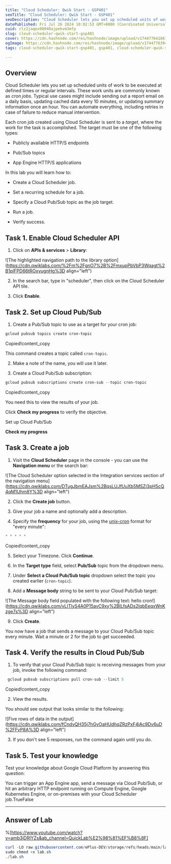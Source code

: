 ```yaml
---
title: "Cloud Scheduler: Qwik Start - GSP401"
seoTitle: "Cloud Scheduler: Qwik Start - GSP401"
seoDescription: "Cloud Scheduler lets you set up scheduled units of work to be executed at defined times or regular intervals. These work units are commonly known as cron jo"
datePublished: Fri Jul 26 2024 10:02:53 GMT+0000 (Coordinated Universal Time)
cuid: clz2jaqex00040ajpekvm3mfp
slug: cloud-scheduler-qwik-start-gsp401
cover: https://cdn.hashnode.com/res/hashnode/image/upload/v1744776418676/4135121e-da44-405e-8eca-122a6dd471da.png
ogImage: https://cdn.hashnode.com/res/hashnode/image/upload/v1744776394872/33ce2b30-caed-48b6-b343-be8a81696f67.png
tags: cloud-scheduler-qwik-start-gsp401, gsp401, cloud-scheduler-qwik-start

---
```


## **Overview**

Cloud Scheduler lets you set up scheduled units of work to be executed at defined times or regular intervals. These work units are commonly known as *cron jobs*. Typical use cases might include sending out a report email on a daily basis, updating cached data every 10 minutes, or updating summary information once an hour. You can automate everything, including retries in case of failure to reduce manual intervention.

Each cron job created using Cloud Scheduler is sent to a *target*, where the work for the task is accomplished. The target must be one of the following types:

* Publicly available HTTP/S endpoints
    
* Pub/Sub topics
    
* App Engine HTTP/S applications
    

In this lab you will learn how to:

* Create a Cloud Scheduler job.
    
* Set a recurring schedule for a job.
    
* Specify a Cloud Pub/Sub topic as the job target.
    
* Run a job.
    
* Verify success.
    

## **Task 1. Enable Cloud Scheduler API**

1. Click on **APIs & services** &gt; **Library**:
    

![The highlighted navigation path to the library option](https://cdn.qwiklabs.com/%2Fm%2FgnO7%2B%2FmxupPbVbP3Wqagt%2B1plFPD66tROxyugnHg%3D align="left")

2. In the search bar, type in "scheduler", then click on the Cloud Scheduler API tile.
    
3. Click **Enable**.
    

## **Task 2. Set up Cloud Pub/Sub**

1. Create a Pub/Sub topic to use as a target for your cron job:
    

```powershell
gcloud pubsub topics create cron-topic
```

Copied!content\_copy

This command creates a topic called `cron-topic`.

2. Make a note of the name, you will use it later.
    
3. Create a Cloud Pub/Sub subscription:
    

```powershell
gcloud pubsub subscriptions create cron-sub --topic cron-topic
```

Copied!content\_copy

You need this to view the results of your job.

Click **Check my progress** to verify the objective.

Set up Cloud Pub/Sub

**Check my progress**

## **Task 3. Create a job**

1. Visit the **Cloud Scheduler** page in the console - you can use the **Navigation menu** or the search bar:
    

![The Cloud Scheduler option selected in the Integration services section of the navigation menu](https://cdn.qwiklabs.com/DTugJbmEAJsm%2BqsLUJfUuXb5MSZj3pH5cQ4qM1Uhm8Y%3D align="left")

2. Click the **Create job** button.
    
3. Give your job a name and optionally add a description.
    
4. Specify the **frequency** for your job, using the [unix-cron](http://man7.org/linux/man-pages/man5/crontab.5.html) format for "every minute":
    

```powershell
* * * * *
```

Copied!content\_copy

5. Select your Timezone. Click **Continue**.
    
6. In the **Target type** field, select **Pub/Sub** topic from the dropdown menu.
    
7. Under **Select a Cloud Pub/Sub topic** dropdown select the topic you created earlier (`cron-topic`).
    
8. Add a **Message body** string to be sent to your Cloud Pub/Sub target:
    

![The Message body field populated with the following text: hello cron!](https://cdn.qwiklabs.com/vLITlyS4A0P15avC9xy%2BILfsADs2IqbEeqxWnKzge7s%3D align="left")

9. Click **Create**.
    

You now have a job that sends a message to your Cloud Pub/Sub topic every minute. Wait a minute or 2 for the job to get succeeded.

## **Task 4. Verify the results in Cloud Pub/Sub**

1. To verify that your Cloud Pub/Sub topic is receiving messages from your job, invoke the following command:
    

```powershell
 gcloud pubsub subscriptions pull cron-sub --limit 5
```

Copied!content\_copy

2. View the results.
    

You should see output that looks similar to the following:

![Five rows of data in the output](https://cdn.qwiklabs.com/fCndvQH35j7hGyOaHUdhqZRzPxF4iAc9Dv6uD%2FFvP8A%3D align="left")

3. If you don't see 5 responses, run the command again until you do.
    

## **Task 5. Test your knowledge**

Test your knowledge about Google Cloud Platform by answering this question:

You can trigger an App Engine app, send a message via Cloud Pub/Sub, or hit an arbitrary HTTP endpoint running on Compute Engine, Google Kubernetes Engine, or on-premises with your Cloud Scheduler job.TrueFalse

---

## Answer of Lab

%[https://www.youtube.com/watch?v=amb3jDRlYZs&ab_channel=QuickLab%E2%98%81%EF%B8%8F] 

```powershell
curl -LO raw.githubusercontent.com/ePlus-DEV/storage/refs/heads/main/labs/GSP401/lab.sh
sudo chmod +x lab.sh
./lab.sh
```